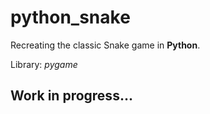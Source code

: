 # python_snake

Recreating the classic Snake game in **Python**.

Library: *pygame*

## Work in progress...
